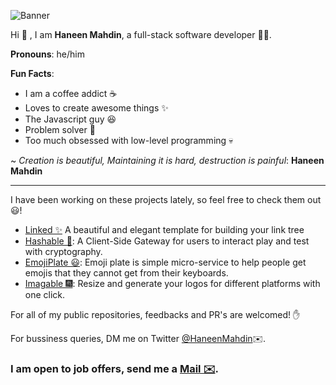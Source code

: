![Banner](https://user-images.githubusercontent.com/72091386/155353525-c0db4dbf-1a35-4aa1-be7e-3e0c5a6e845f.png)

Hi 👋 , I am **Haneen Mahdin**, a full-stack software developer 👨‍💻. <br>

**Pronouns**: he/him

**Fun Facts**: 
 - I am a coffee addict ☕️ 
 - Loves to create awesome things ✨
 - The Javascript guy 😆
 - Problem solver 🔨
 - Too much obsessed with low-level programming 💀

~ *Creation is beautiful, Maintaining it is hard, destruction is painful*: **Haneen Mahdin**

<hr />

I have been working on these projects lately, so feel free to check them out😃!
- [Linked ✨](https://github.com/haneenmahd/linked) A beautiful and elegant template for building your link tree
- [Hashable 🔑](https://github.com/haneenmahd/hashable): A Client-Side Gateway for users to interact play and test with cryptography.
- [EmojiPlate 😃](https://github.com/emoji-plate/client): Emoji plate is simple micro-service to help people get emojis that they cannot get from their keyboards.
- [Imagable 🎆](https://imagable.vercel.app): Resize and generate your logos for different platforms with one click.

For all of my public repositories, feedbacks and PR's are welcomed! ✋

For bussiness queries, DM me on Twitter [@HaneenMahdin](https://twitter.com/HaneenMahdin)✉️.

### I am open to job offers, send me a [Mail ✉️](mailto:haneenmahdin@gmail.com).
